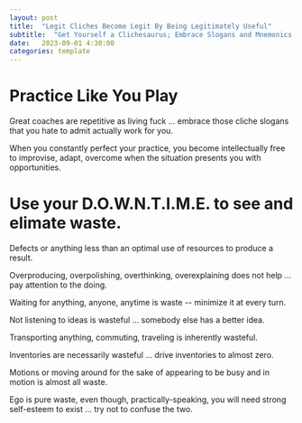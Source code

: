 ```yaml
---
layout: post
title:  "Legit Cliches Become Legit By Being Legitimately Useful"
subtitle:  "Get Yourself a Clichesaurus; Embrace Slogans and Mnemonics That Work"
date:   2023-09-01 4:30:00
categories: template
---
```



# Practice Like You Play

Great coaches are repetitive as living fuck ... embrace those cliche slogans that you hate to admit actually work for you.

When you constantly perfect your practice, you become intellectually free to improvise, adapt, overcome when the situation presents you with opportunities. 

# Use your D.O.W.N.T.I.M.E. to see and elimate waste.

Defects or anything less than an optimal use of resources to produce a result.

Overproducing, overpolishing, overthinking, overexplaining does not help ... pay attention to the doing.

Waiting for anything, anyone, anytime is waste -- minimize it at every turn.

Not listening to ideas is wasteful ... somebody else has a better idea.

Transporting anything, commuting, traveling is inherently wasteful.

Inventories are necessarily wasteful ... drive inventories to almost zero.

Motions or moving around for the sake of appearing to be busy and in motion is almost all waste.

Ego is pure waste, even though, practically-speaking, you will need strong self-esteem to exist ... try not to confuse the two.